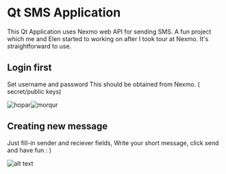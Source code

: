 # Qt SMS Application
This Qt Application uses Nexmo web API for sending SMS.
A fun project which me and Elen started to  working on after I took tour at Nexmo.
It's straightforward to use.


## Login first
Set username and password
This should be obtained from Nexmo. ( secret/public keys)

![hopar](https://image.ibb.co/cn8N18/no_loggin.png)![morqur](https://image.ibb.co/jFpy8o/anotherlogin.png)


## Creating new message
Just fill-in sender and reciever fields,
Write your short message,
click send and have fun : )

![alt text](https://image.ibb.co/mdu99T/2222222.png)



